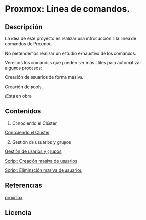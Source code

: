 # Proxmox: Línea de comandos.
## Descripción
La idea de este proyecto es realizar una introducción a la línea de comandos de Proxmox.

No pretendemos realizar un estudio exhaustivo de los comandos.

Veremos los comandos que pueden ser más útiles para automatizar algunos procesos:

Creación de usuarios de forma masiva.

Creación de pools.


¡Está en obra!

## Contenidos
1. Conociendo el Clúster

[Conociendo el Clúster](modulo1/cluster.md)

2. Gestión de usuarios y grupos

[Gestión de usarios y grupos](modulo2/usuariosygrupos.md)

[Script: Creación masiva de usuarios](modulo2/creacionusuarios.md)

[Script: Eliminación masiva de usuarios](modulo2/eliminacionusuarios.md)

## Referencias
[proxmox](https://pve.proxmox.com/pve-docs/api-viewer)

## Licencia

